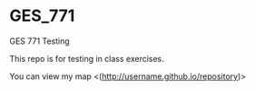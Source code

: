# GES_771
GES 771 Testing


This repo is for testing in class exercises.


You can view my map <(http://username.github.io/repository)>
